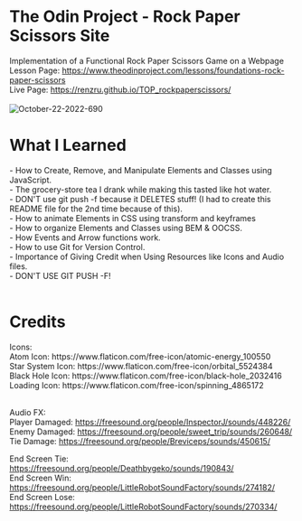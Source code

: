 # The Odin Project - Rock Paper Scissors Site

Implementation of a Functional Rock Paper Scissors Game on a Webpage <br>
Lesson Page: https://www.theodinproject.com/lessons/foundations-rock-paper-scissors <br>
Live Page: https://renzru.github.io/TOP_rockpaperscissors/ <br>
<br> ![October-22-2022-690](https://user-images.githubusercontent.com/112093726/197367280-b2b74eb0-648d-4034-a718-1c6d3761ddb1.gif) <br>

<h1> What I Learned </h1>
- How to Create, Remove, and Manipulate Elements and Classes using JavaScript. <br>
- The grocery-store tea I drank while making this tasted like hot water. <br>
- DON'T use git push -f because it DELETES stuff! (I had to create this README file for the 2nd time because of this).<br>
- How to animate Elements in CSS using transform and keyframes <br>
- How to organize Elements and Classes using BEM & OOCSS. <br>
- How Events and Arrow functions work. <br>
- How to use Git for Version Control. <br>
- Importance of Giving Credit when Using Resources like Icons and Audio files. <br>
- DON'T USE GIT PUSH -F! <br> <br>

<h1> Credits </h1>
Icons: <br>
Atom Icon: https://www.flaticon.com/free-icon/atomic-energy_100550 <br>
Star System Icon: https://www.flaticon.com/free-icon/orbital_5524384 <br>
Black Hole Icon: https://www.flaticon.com/free-icon/black-hole_2032416 <br>
Loading Icon: https://www.flaticon.com/free-icon/spinning_4865172 <br> <br>

Audio FX: <br>
Player Damaged: https://freesound.org/people/InspectorJ/sounds/448226/ <br>
Enemy Damaged: https://freesound.org/people/sweet_trip/sounds/260648/ <br>
Tie Damage: https://freesound.org/people/Breviceps/sounds/450615/ <br>

End Screen Tie: https://freesound.org/people/Deathbygeko/sounds/190843/ <br>
End Screen Win: https://freesound.org/people/LittleRobotSoundFactory/sounds/274182/ <br>
End Screen Lose: https://freesound.org/people/LittleRobotSoundFactory/sounds/270334/ <br>





